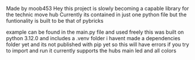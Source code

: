 Made by moob453
Hey this project is slowly becoming a capable library for the technic move hub
Currently its contained in just one python file but the funtionality is built to be that of pybricks

example can be found in the main.py file and used freely
this was built on python 3.12.0 and includes a .venv folder
i havent made a dependencies folder yet and its not published with pip yet so this will have errors if you try to import and run it
currently supports the hubs main led and all colors
